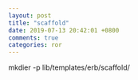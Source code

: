 ```yaml
---
layout: post
title: "scaffold"
date: 2019-07-13 20:42:01 +0800
comments: true
categories: ror
---
```

mkdier -p lib/templates/erb/scaffold/